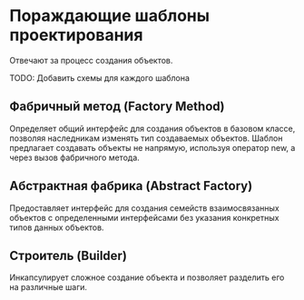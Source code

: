 # Пораждающие шаблоны проектирования

Отвечают за процесс создания объектов.

TODO: Добавить схемы для каждого шаблона

## Фабричный метод (Factory Method)
Определяет общий интерфейс для создания объектов в базовом классе, позволяя наследникам изменять тип создаваемых объектов. Шаблон предлагает создавать объекты не напрямую, используя оператор new, а через вызов фабричного метода. 

## Абстрактная фабрика (Abstract Factory)
Предоставляет интерфейс для создания семейств взаимосвязанных объектов с определенными интерфейсами без указания конкретных типов данных объектов.

## Строитель (Builder)
Инкапсулирует сложное создание объекта и позволяет разделить его на различные шаги.
